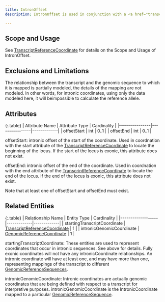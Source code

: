 ```yaml
---
title: IntronOffset 
description: IntronOffset is used in conjunction with a <a href="transcript_reference_coordinate.html">TranscriptReferenceCoordinate</a> to refer to an intronic location based on a <a href="transcript_reference_sequence.html">TranscriptReferenceSequence</a>.  

---
```


Scope and Usage
---------------

See [TranscriptReferenceCoordinate](transcript_reference_coordinate.html) for details on the Scope and Usage of IntronOffset.


Exclusions and Limitations
--------------------------

The relationship between the transcript and the genomic sequence to which it is mapped is partially modeled, the details of the mapping are not modeled.  In other words, for intronic coordinates, using only the data modeled here, it will beimpossible to calculate the reference allele.

Attributes
----------

{:.table}
| Attribute Name | Attribute Type | Cardinality |
|----------------|----------------|-------------|
|   offsetStart  |     int        |    0..1     |
|   offsetEnd    |     int        |    0..1     |

offsetStart: intronic offset of the start of the coordinate.  Used in coordnation with the start attribute of the [TranscriptReferenceCoordinate](transcript_reference_coordinate.html) to locate the beginning of the locus.  If the start of the locus is exonic, this attribute does not exist.

offsetEnd: intronic offset of the end of the coordinate.  Used in coordnation with the end attribute of the [TranscriptReferenceCoordinate](transcript_reference_coordinate.html) to locate the end of the locus.  If the end of the locus is exonic, this attribute does not exist.

Note that at least one of offsetStart and offsetEnd must exist.

Related Entities 
----------------

{:.table}
| Relationship Name | Entity Type | Cardinality |
|-------------------|-------------|-------------|
| startingTranscriptCoordinate | [TranscriptReferenceCoordinate](transcript_reference_coordinate.html) | 1 |
| intronicGenomicCoordinate | [GenomicReferenceCoordinate](genomic_reference_coordinate.html) | 1 |

startingTranscriptCoordinate: These entities are used to represent coordinates that occur in intronic sequences.   See above for details.  Fully exonic coordinates will not have any intronicCoordinate relationships.  An intronic coordinate will have at least one, and may have more than one, representing mappings of the transcript to different [GenomicReferenceSequences](../reference_sequence/genomic_reference_sequence.html).

intronicGenomicCoordinate: Intronic coordinates are actually genomic coordinates that are being defined with respect to a transcript for interpretive purposes.  intronicGenomicCoordinate is the IntronicCoordinate mapped to a particular [GenomicReferenceSequence](../reference_sequence/genomic_reference_sequence.html).
